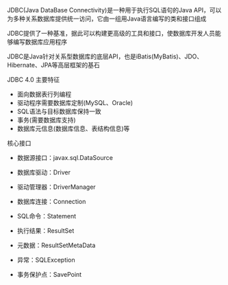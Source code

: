 JDBC(Java DataBase Connectivity)是一种用于执行SQL语句的Java API，可以为多种关系数据库提供统一访问，它由一组用Java语言编写的类和接口组成

JDBC提供了一种基准，据此可以构建更高级的工具和接口，使数据库开发人员能够编写数据库应用程序

JDBC是Java针对关系型数据库的底层API，也是iBatis(MyBatis)、JDO、Hibernate、JPA等高层框架的基石

JDBC 4.0 主要特征

* 面向数据表行列编程
* 驱动程序需要数据库定制(MySQL、Oracle) 
* SQL语法与目标数据库保持一致
* 事务(需要数据库支持) 
* 数据库元信息(数据库信息、表结构信息)等

核心接口

* 数据源接口：javax.sql.DataSource

* 数据库驱动：Driver

* 驱动管理器：DriverManager

* 数据库连接：Connection

* SQL命令：Statement

* 执行结果：ResultSet

* 元数据：ResultSetMetaData

* 异常：SQLException

* 事务保护点：SavePoint